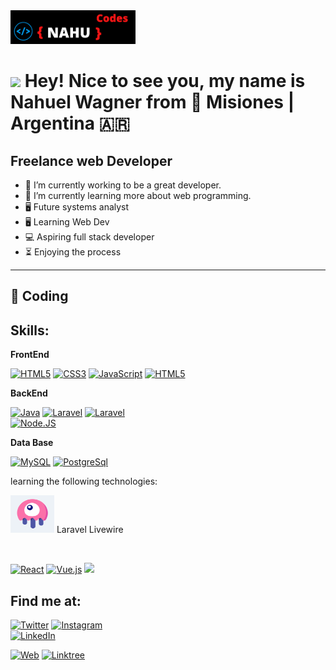 <img src="./img/NAHU.png" class="rounded-circle" alt="Cinque Terre" width="200"/> 

<h1><img src="https://emojis.slackmojis.com/emojis/images/1531849430/4246/blob-sunglasses.gif?1531849430" width="30"/> Hey! Nice to see you, my name is Nahuel Wagner from 📍 Misiones | Argentina 🇦🇷</h1>


## Freelance web Developer

- 🔭 I’m currently working to be a great developer.
- 🌱 I’m currently learning more about web programming.
- 🖥️ Future systems analyst
- 🖥️ Learning Web Dev
- 💻 Aspiring full stack developer
- ⏳ Enjoying the process
---
## 🚀 Coding
## Skills:

**FrontEnd**

[![HTML5](https://img.shields.io/badge/HTML5-E34F26?style=for-the-badge&logo=html5&logoColor=red&labelColor=101010)]()
[![CSS3](https://img.shields.io/badge/CSS3-1572B6?style=for-the-badge&logo=css3&logoColor=ble&labelColor=101010)]()
[![JavaScript](https://img.shields.io/badge/JavaScript-F7DF1E?style=for-the-badge&logo=javascript&logoColor=white&labelColor=101010)]()
[![HTML5](https://img.shields.io/badge/Bootstrap-7952B3?style=for-the-badge&logo=bootstrap&logoColor=viole&labelColor=101010)]()
</br>

**BackEnd**

[![Java](https://img.shields.io/badge/Java-007396?style=for-the-badge&logo=java&logoColor=white&labelColor=101010)]()
[![Laravel](https://img.shields.io/badge/Laravel-FF2D20?style=for-the-badge&logo=laravel&logoColor=red&labelColor=101010)]()
[![Laravel](https://img.shields.io/badge/Php-777BB4?style=for-the-badge&logo=php&logoColor=viole&labelColor=101010)]()
</br>
[![Node.JS](https://img.shields.io/badge/Node.JS-339933?style=for-the-badge&logo=node.js&logoColor=white&labelColor=101010)]()


**Data Base**

[![MySQL](https://img.shields.io/badge/MySQL-4479A1?style=for-the-badge&logo=mysql&logoColor=white&labelColor=101010)]()
[![PostgreSql](https://img.shields.io/badge/PostgreSQL-4169E1?style=for-the-badge&logo=postgresql&logoColor=blue&labelColor=101010)]()
</br>

learning the following technologies:

<img src="./img/twitter.png" class="rounded-circle" alt="Cinque Terre" width="70" height="60" title="LIVEWIRE"> Laravel Livewire

<br>

[![React](https://img.shields.io/badge/React-61DAFB?style=for-the-badge&logo=react&logoColor=blue&labelColor=101010)]()
[![Vue.js](https://img.shields.io/badge/Vue.js-4FC08D?style=for-the-badge&logo=vue.js&logoColor=green&labelColor=101010)]()
[![](https://img.shields.io/badge/TailwindCSS-38B2AC?style=for-the-badge&logo=tailwindcss&logoColor=blue&labelColor=101010)]()
## Find me at:

[![Twitter](https://img.shields.io/badge/Twitter-@nahuelitodev-1DA1F2?style=for-the-badge&logo=twitter&logoColor=blue&labelColor=101010)](https://twitter.com/nahuelitodev)
[![Instagram](https://img.shields.io/badge/Instagram-@nahuewagner-E4405F?style=for-the-badge&logo=instagram&logoColor=red&labelColor=101010)](https://instagram.com/nahue_wagner)
</br>
[![LinkedIn](https://img.shields.io/badge/LinkedIn-Nahuel_Wagner-0077B5?style=for-the-badge&logo=linkedin&logoColor=blue&labelColor=101010)](https://www.linkedin.com/in/nahuewagner)

[![Web](https://img.shields.io/badge/My_Website-nahuewagner-14a1f0?style=for-the-badge&logo=dev.to&logoColor=green&labelColor=101010)](https://nahuewagner.netlify.app/)
[![Linktree](https://img.shields.io/badge/Linktree-005571?style=for-the-badge&logo=linktree&logoColor=red&labelColor=101010)](https://linktr.ee/Nahuelito97)
